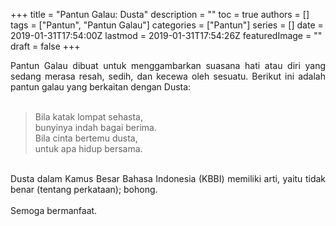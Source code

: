 +++
title = "Pantun Galau: Dusta"
description = ""
toc = true
authors = []
tags = ["Pantun", "Pantun Galau"]
categories = ["Pantun"]
series = []
date = 2019-01-31T17:54:00Z
lastmod = 2019-01-31T17:54:26Z
featuredImage = ""
draft = false
+++

<div style="text-align: justify;">Pantun Galau dibuat untuk menggambarkan suasana hati atau diri yang sedang merasa resah, sedih, dan kecewa oleh sesuatu. Berikut ini adalah pantun galau yang berkaitan dengan Dusta:<br /><br />
<blockquote class="tr_bq">Bila katak lompat sehasta,<br />bunyinya indah bagai berima.<br />Bila cinta bertemu dusta,<br />untuk apa hidup bersama.</blockquote><br />
Dusta dalam Kamus Besar Bahasa Indonesia (KBBI) memiliki arti, yaitu tidak benar (tentang perkataan); bohong.<br /><br />
Semoga bermanfaat.</div>
